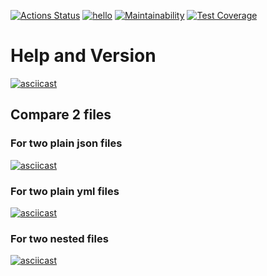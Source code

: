 [![Actions Status](https://github.com/Marre-86/php-project-48/workflows/hexlet-check/badge.svg)](https://github.com/Marre-86/php-project-48/actions)
[![hello](https://github.com/Marre-86/php-project-48/actions/workflows/hello.yml/badge.svg)](https://github.com/Marre-86/php-project-48/actions/workflows/hello.yml)
[![Maintainability](https://api.codeclimate.com/v1/badges/0036bc7cdd8e4e835363/maintainability)](https://codeclimate.com/github/Marre-86/php-project-48/maintainability)
[![Test Coverage](https://api.codeclimate.com/v1/badges/0036bc7cdd8e4e835363/test_coverage)](https://codeclimate.com/github/Marre-86/php-project-48/test_coverage)

# Help and Version
[![asciicast](https://asciinema.org/a/AjuOVgBTW7T8BNj16NdVxpKMx.svg)](https://asciinema.org/a/AjuOVgBTW7T8BNj16NdVxpKMx)

## Compare 2 files
### For two plain json files
[![asciicast](https://asciinema.org/a/g3MIMVOJVAt241WpOiz4DiYP7.svg)](https://asciinema.org/a/g3MIMVOJVAt241WpOiz4DiYP7)
### For two plain yml files
[![asciicast](https://asciinema.org/a/GjQ4zEfQDEKS9iECQwUQbr3mJ.svg)](https://asciinema.org/a/GjQ4zEfQDEKS9iECQwUQbr3mJ)
### For two nested files
[![asciicast](https://asciinema.org/a/h7dEoxKSKhX2S89zMDACMdebr.svg)](https://asciinema.org/a/h7dEoxKSKhX2S89zMDACMdebr)

